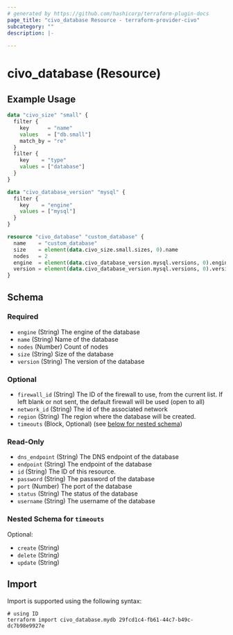 ```yaml
---
# generated by https://github.com/hashicorp/terraform-plugin-docs
page_title: "civo_database Resource - terraform-provider-civo"
subcategory: ""
description: |-
  
---
```


# civo_database (Resource)



## Example Usage

```terraform
data "civo_size" "small" {
  filter {
    key      = "name"
    values   = ["db.small"]
    match_by = "re"
  }
  filter {
    key    = "type"
    values = ["database"]
  }
}

data "civo_database_version" "mysql" {
  filter {
    key    = "engine"
    values = ["mysql"]
  }
}

resource "civo_database" "custom_database" {
  name    = "custom_database"
  size    = element(data.civo_size.small.sizes, 0).name
  nodes   = 2
  engine  = element(data.civo_database_version.mysql.versions, 0).engine
  version = element(data.civo_database_version.mysql.versions, 0).version
}
```

<!-- schema generated by tfplugindocs -->
## Schema

### Required

- `engine` (String) The engine of the database
- `name` (String) Name of the database
- `nodes` (Number) Count of nodes
- `size` (String) Size of the database
- `version` (String) The version of the database

### Optional

- `firewall_id` (String) The ID of the firewall to use, from the current list. If left blank or not sent, the default firewall will be used (open to all)
- `network_id` (String) The id of the associated network
- `region` (String) The region where the database will be created.
- `timeouts` (Block, Optional) (see [below for nested schema](#nestedblock--timeouts))

### Read-Only

- `dns_endpoint` (String) The DNS endpoint of the database
- `endpoint` (String) The endpoint of the database
- `id` (String) The ID of this resource.
- `password` (String) The password of the database
- `port` (Number) The port of the database
- `status` (String) The status of the database
- `username` (String) The username of the database

<a id="nestedblock--timeouts"></a>
### Nested Schema for `timeouts`

Optional:

- `create` (String)
- `delete` (String)
- `update` (String)

## Import

Import is supported using the following syntax:

```shell
# using ID
terraform import civo_database.mydb 29fcd1c4-fb61-44c7-b49c-dc7b98e9927e
```
